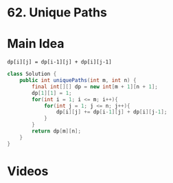 # 62. Unique Paths

# Main Idea
`dp[i][j] = dp[i-1][j] + dp[i][j-1]`

```java
class Solution {
    public int uniquePaths(int m, int n) {
        final int[][] dp = new int[m + 1][n + 1];
        dp[1][1] = 1;
        for(int i = 1; i <= m; i++){
            for(int j = 1; j <= n; j++){
                dp[i][j] += dp[i-1][j] + dp[i][j-1];
            }
        }
        return dp[m][n];
    }
}
```

# Videos